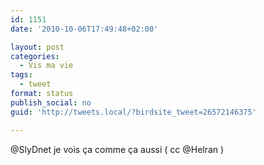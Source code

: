 ```yaml
---
id: 1151
date: '2010-10-06T17:49:48+02:00'

layout: post
categories:
  - Vis ma vie
tags:
  - tweet
format: status
publish_social: no
guid: 'http://tweets.local/?birdsite_tweet=26572146375'

---
```


@SlyDnet je vois ça comme ça aussi ( cc @Helran )